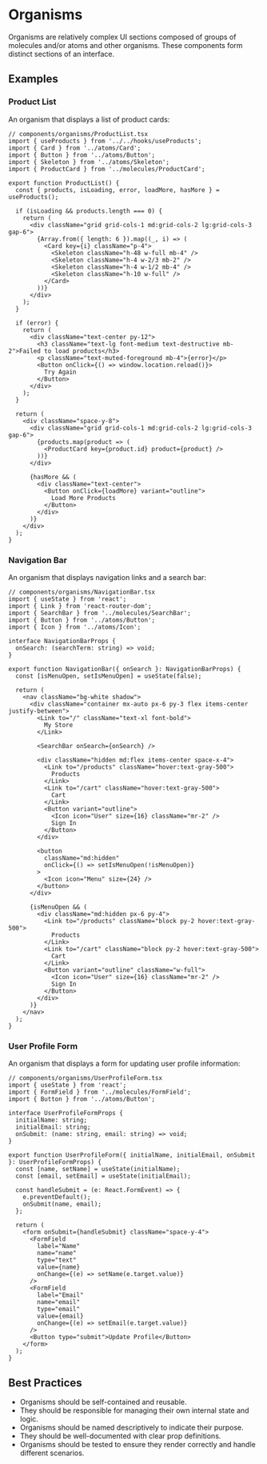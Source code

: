 # Organisms

Organisms are relatively complex UI sections composed of groups of molecules and/or atoms and other organisms. These components form distinct sections of an interface.

## Examples

### Product List

An organism that displays a list of product cards:

```tsx
// components/organisms/ProductList.tsx
import { useProducts } from '../../hooks/useProducts';
import { Card } from '../atoms/Card';
import { Button } from '../atoms/Button';
import { Skeleton } from '../atoms/Skeleton';
import { ProductCard } from '../molecules/ProductCard';

export function ProductList() {
  const { products, isLoading, error, loadMore, hasMore } = useProducts();

  if (isLoading && products.length === 0) {
    return (
      <div className="grid grid-cols-1 md:grid-cols-2 lg:grid-cols-3 gap-6">
        {Array.from({ length: 6 }).map((_, i) => (
          <Card key={i} className="p-4">
            <Skeleton className="h-48 w-full mb-4" />
            <Skeleton className="h-4 w-2/3 mb-2" />
            <Skeleton className="h-4 w-1/2 mb-4" />
            <Skeleton className="h-10 w-full" />
          </Card>
        ))}
      </div>
    );
  }

  if (error) {
    return (
      <div className="text-center py-12">
        <h3 className="text-lg font-medium text-destructive mb-2">Failed to load products</h3>
        <p className="text-muted-foreground mb-4">{error}</p>
        <Button onClick={() => window.location.reload()}>
          Try Again
        </Button>
      </div>
    );
  }

  return (
    <div className="space-y-8">
      <div className="grid grid-cols-1 md:grid-cols-2 lg:grid-cols-3 gap-6">
        {products.map(product => (
          <ProductCard key={product.id} product={product} />
        ))}
      </div>

      {hasMore && (
        <div className="text-center">
          <Button onClick={loadMore} variant="outline">
            Load More Products
          </Button>
        </div>
      )}
    </div>
  );
}
```

### Navigation Bar

An organism that displays navigation links and a search bar:

```tsx
// components/organisms/NavigationBar.tsx
import { useState } from 'react';
import { Link } from 'react-router-dom';
import { SearchBar } from '../molecules/SearchBar';
import { Button } from '../atoms/Button';
import { Icon } from '../atoms/Icon';

interface NavigationBarProps {
  onSearch: (searchTerm: string) => void;
}

export function NavigationBar({ onSearch }: NavigationBarProps) {
  const [isMenuOpen, setIsMenuOpen] = useState(false);

  return (
    <nav className="bg-white shadow">
      <div className="container mx-auto px-6 py-3 flex items-center justify-between">
        <Link to="/" className="text-xl font-bold">
          My Store
        </Link>

        <SearchBar onSearch={onSearch} />

        <div className="hidden md:flex items-center space-x-4">
          <Link to="/products" className="hover:text-gray-500">
            Products
          </Link>
          <Link to="/cart" className="hover:text-gray-500">
            Cart
          </Link>
          <Button variant="outline">
            <Icon icon="User" size={16} className="mr-2" />
            Sign In
          </Button>
        </div>

        <button
          className="md:hidden"
          onClick={() => setIsMenuOpen(!isMenuOpen)}
        >
          <Icon icon="Menu" size={24} />
        </button>
      </div>

      {isMenuOpen && (
        <div className="md:hidden px-6 py-4">
          <Link to="/products" className="block py-2 hover:text-gray-500">
            Products
          </Link>
          <Link to="/cart" className="block py-2 hover:text-gray-500">
            Cart
          </Link>
          <Button variant="outline" className="w-full">
            <Icon icon="User" size={16} className="mr-2" />
            Sign In
          </Button>
        </div>
      )}
    </nav>
  );
}
```

### User Profile Form

An organism that displays a form for updating user profile information:

```tsx
// components/organisms/UserProfileForm.tsx
import { useState } from 'react';
import { FormField } from '../molecules/FormField';
import { Button } from '../atoms/Button';

interface UserProfileFormProps {
  initialName: string;
  initialEmail: string;
  onSubmit: (name: string, email: string) => void;
}

export function UserProfileForm({ initialName, initialEmail, onSubmit }: UserProfileFormProps) {
  const [name, setName] = useState(initialName);
  const [email, setEmail] = useState(initialEmail);

  const handleSubmit = (e: React.FormEvent) => {
    e.preventDefault();
    onSubmit(name, email);
  };

  return (
    <form onSubmit={handleSubmit} className="space-y-4">
      <FormField
        label="Name"
        name="name"
        type="text"
        value={name}
        onChange={(e) => setName(e.target.value)}
      />
      <FormField
        label="Email"
        name="email"
        type="email"
        value={email}
        onChange={(e) => setEmail(e.target.value)}
      />
      <Button type="submit">Update Profile</Button>
    </form>
  );
}
```

## Best Practices

- Organisms should be self-contained and reusable.
- They should be responsible for managing their own internal state and logic.
- Organisms should be named descriptively to indicate their purpose.
- They should be well-documented with clear prop definitions.
- Organisms should be tested to ensure they render correctly and handle different scenarios.
